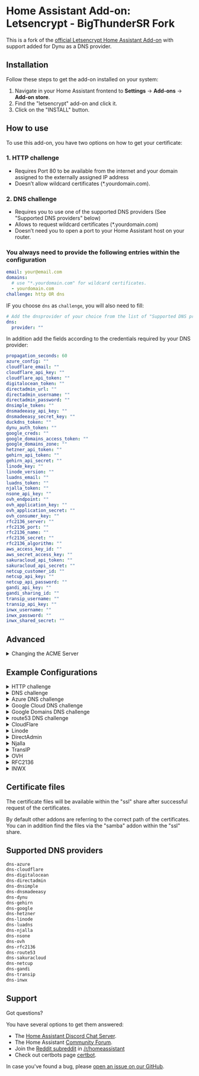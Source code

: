 # Home Assistant Add-on: Letsencrypt - BigThunderSR Fork

This is a fork of the [official Letsencrypt Home Assistant Add-on](https://github.com/home-assistant/addons/tree/master/letsencrypt) with support added for Dynu as a DNS provider.

## Installation

Follow these steps to get the add-on installed on your system:

1. Navigate in your Home Assistant frontend to **Settings** -> **Add-ons** -> **Add-on store**.
2. Find the "letsencrypt" add-on and click it.
3. Click on the "INSTALL" button.

## How to use

To use this add-on, you have two options on how to get your certificate:

### 1. HTTP challenge

- Requires Port 80 to be available from the internet and your domain assigned to the externally assigned IP address
- Doesn’t allow wildcard certificates (\*.yourdomain.com).

### 2. DNS challenge

- Requires you to use one of the supported DNS providers (See "Supported DNS providers" below)
- Allows to request wildcard certificates (\*.yourdomain.com)
- Doesn’t need you to open a port to your Home Assistant host on your router.

### You always need to provide the following entries within the configuration

```yaml
email: your@email.com
domains:
  # use "*.yourdomain.com" for wildcard certificates.
  - yourdomain.com
challenge: http OR dns
```

IF you choose `dns` as `challenge`, you will also need to fill:

```yaml
# Add the dnsprovider of your choice from the list of "Supported DNS providers" below
dns:
  provider: ""
```

In addition add the fields according to the credentials required by your DNS provider:

```yaml
propagation_seconds: 60
azure_config: ""
cloudflare_email: ""
cloudflare_api_key: ""
cloudflare_api_token: ""
digitalocean_token: ""
directadmin_url: ""
directadmin_username: ""
directadmin_password: ""
dnsimple_token: ""
dnsmadeeasy_api_key: ""
dnsmadeeasy_secret_key: ""
duckdns_token: ""
dynu_auth_token: ""
google_creds: ""
google_domains_access_token: ""
google_domains_zone: ""
hetzner_api_token: ""
gehirn_api_token: ""
gehirn_api_secret: ""
linode_key: ""
linode_version: ""
luadns_email: ""
luadns_token: ""
njalla_token: ""
nsone_api_key: ""
ovh_endpoint: ""
ovh_application_key: ""
ovh_application_secret: ""
ovh_consumer_key: ""
rfc2136_server: ""
rfc2136_port: ""
rfc2136_name: ""
rfc2136_secret: ""
rfc2136_algorithm: ""
aws_access_key_id: ""
aws_secret_access_key: ""
sakuracloud_api_token: ""
sakuracloud_api_secret: ""
netcup_customer_id: ""
netcup_api_key: ""
netcup_api_password: ""
gandi_api_key: ""
gandi_sharing_id: ""
transip_username: ""
transip_api_key: ""
inwx_username: ""
inwx_password: ""
inwx_shared_secret: ""
```

## Advanced

<details>
  <summary>Changing the ACME Server</summary>

By default, The addon uses Let’s Encrypt’s default server at https://acme-v02.api.letsencrypt.org/. You can instruct the addon to use a different ACME server by providing the field `acme_server` with the URL of the server’s ACME directory:

```yaml
acme_server: "https://my.custom-acme-server.com"
```

If your custom ACME server uses a certificate signed by an untrusted certificate authority (CA), you can add the root certificate to the trust store by setting its content as an option:

```yaml
acme_server: "https://my.custom-acme-server.com"
acme_root_ca_cert: |
  -----BEGIN CERTIFICATE-----
  MccBfTCCASugAwIBAgIRAPPIPTKNBXkBozsoE46UPZcwCGYIKoZIzj0EAwIwHTEb...kg==
  -----END CERTIFICATE-----
```

</details>

## Example Configurations

<details>
  <summary>HTTP challenge</summary>

```yaml
email: your.email@example.com
domains:
  - home-assistant.io
certfile: fullchain.pem
keyfile: privkey.pem
challenge: http
dns: {}
```

</details>

<details>
  <summary>DNS challenge</summary>

```yaml
email: your.email@example.com
domains:
  - home-assistant.io
certfile: fullchain.pem
keyfile: privkey.pem
challenge: dns
dns:
  provider: dns-cloudflare
  cloudflare_email: your.email@example.com
  cloudflare_api_key: 31242lk3j4ljlfdwsjf0
```

</details>

<details>
  <summary>Azure DNS challenge</summary>

```yaml
email: your.email@example.com
domains:
  - home-assistant.io
certfile: fullchain.pem
keyfile: privkey.pem
challenge: dns
dns:
  provider: dns-azure
  azure_config: azure.txt
```

Please copy your credentials file "azure.txt" into the "share" shared folder
on the Home Assistant host before starting the service. One way is to use the
"Samba" add on to make the folder available via network or SSH Add-on. You
can find information on the required file format in the [documentation][certbot-dns-azure-conf]
for the Certbot Azure plugin.

To use this plugin, [create an Azure Active Directory app registration][aad-appreg]
and service principal; add a client secret; and create a credentials file
using the above directions. Grant the app registration DNS Zone Contributor
on the DNS zone to be used for authentication.

[aad-appreg]: https://docs.microsoft.com/en-us/azure/active-directory/develop/howto-create-service-principal-portal#register-an-application-with-azure-ad-and-create-a-service-principal
[certbot-dns-azure-conf]: https://certbot-dns-azure.readthedocs.io/en/latest/#configuration

</details>

<details>
  <summary>Google Cloud DNS challenge</summary>

```yaml
email: your.email@example.com
domains:
  - home-assistant.io
certfile: fullchain.pem
keyfile: privkey.pem
challenge: dns
dns:
  provider: dns-google
  google_creds: google.json
```

Please copy your credentials file "google.json" into the "share" shared folder on the Home Assistant host before starting the service.

One way is to use the "Samba" add on to make the folder available via network or SSH Add-on.

The credential file can be created and downloaded when creating the service user within the Google cloud.
You can find additional information regarding the required permissions in the "credentials" section here:

<https://github.com/certbot/certbot/blob/master/certbot-dns-google/certbot_dns_google/__init__.py>

</details>

<details>
  <summary>Google Domains DNS challenge</summary>

```yaml
email: your.email@example.com
domains:
  - subdomain.home-assistant.io
certfile: fullchain.pem
keyfile: privkey.pem
challenge: dns
dns:
  provider: dns-google-domains
  google_domains_access_token: XXXX
  google_domains_zone: home-assistant.io
```

To obtain the ACME DNS API token follow the instructions here:

<https://support.google.com/domains/answer/7630973#acme_dns>

The optional `google_domains_zone` option specifies the domain name registered with Google Domains. If not specified, it is guessed based on the public suffix list.

</details>

<details>
  <summary>route53 DNS challenge</summary>

```yaml
email: your.email@example.com
domains:
  - home-assistant.io
certfile: fullchain.pem
keyfile: privkey.pem
challenge: dns
dns:
  provider: dns-route53
  aws_access_key_id: 0123456789ABCDEF0123
  aws_secret_access_key: 0123456789abcdef0123456789/abcdef0123456
```

For security reasons, don't use your main account's credentials. Instead, add a new [AWS user](https://console.aws.amazon.com/iam/home?#/users) with _Access Type: Programmatic access_ and use that user's access key. Assign a minimum [policy](https://console.aws.amazon.com/iam/home?#/policies$new?step=edit) like the following example. Make sure to replace the Resource ARN in the first statement to your domain's hosted zone ARN or use _\*_ for all.

```json
{
  "Version": "2012-10-17",
  "Statement": [
    {
      "Sid": "ChangeSpecificDomainsRecordSet",
      "Effect": "Allow",
      "Action": "route53:ChangeResourceRecordSets",
      "Resource": "arn:aws:route53:::hostedzone/01234567890ABC"
    },
    {
      "Sid": "ListAllHostedZones",
      "Effect": "Allow",
      "Action": "route53:ListHostedZones",
      "Resource": "*"
    },
    {
      "Sid": "ReadChanges",
      "Effect": "Allow",
      "Action": "route53:GetChange",
      "Resource": "arn:aws:route53:::change/*"
    }
  ]
}
```

</details>

<details>
  <summary>CloudFlare</summary>

Previously, Cloudflare’s “Global API Key” was used for authentication, however this key can access the entire Cloudflare API for all domains in your account, meaning it could cause a lot of damage if leaked.

Cloudflare’s newer API Tokens can be restricted to specific domains and operations, and are therefore now the recommended authentication option.
The API Token used for Certbot requires only the `Zone:DNS:Edit` permission for the zone in which you want a certificate.

Example credentials file using restricted API Token (recommended):

```yaml
dns:
  provider: dns-cloudflare
  cloudflare_api_token: 0123456789abcdef0123456789abcdef01234
```

Example credentials file using Global API Key (not recommended):

```yaml
dns:
  provider: dns-cloudflare
  cloudflare_email: cloudflare@example.com
  cloudflare_api_key: 0123456789abcdef0123456789abcdef01234
```

</details>

<details>
  <summary>Linode</summary>

To use this addon with Linode DNS, first [create a new API/access key](https://www.linode.com/docs/platform/api/getting-started-with-the-linode-api#get-an-access-token), with read/write permissions to DNS; no other permissions are needed. Newly keys will likely use API version '4.' **Important**: single quotes are required around the `linode_version` number; failure to do this will cause a type error (as the addon expects a string, not an integer).

```yaml
email: you@mailprovider.com
domains:
  - ha.yourdomain.com
certfile: fullchain.pem
keyfile: privkey.pem
challenge: dns
dns:
  provider: dns-linode
  linode_key: 865c9f462c7d54abc1ad2dbf79c938bc5c55575fdaa097ead2178ee68365ab3e
  linode_version: "4"
```

</details>

<details>
  <summary>DirectAdmin</summary>

It is recommended to create a login key in the DirectAdmin control panel to be used as value for directadmin_password.
Instructions on how to create such key can be found at https://help.directadmin.com/item.php?id=523.

Make sure to grant the following permissions:

- `CMD_API_LOGIN_TEST`
- `CMD_API_DNS_CONTROL`
- `CMD_API_SHOW_DOMAINS`

Username and password can also be used in case your DirectAdmin instance has no support for login keys.

Example configuration:

```yaml
email: mail@domain.tld
domains:
  - your.domain.tld
certfile: fullchain.pem
keyfile: privkey.pem
challenge: dns
dns:
  propagation_seconds: 60
  provider: dns-directadmin
  directadmin_url: "https://domain.tld:2222/"
  directadmin_username: da_user
  directadmin_password: da_password_or_key
```

</details>

<details>
  <summary>Njalla</summary>

You need to generate an API token inside Settings > API Access or directly at https://njal.la/settings/api/. If you have a static IP-address restrict the access to your IP. I you are not sure, you probably don't have a static IP-address.

Example configuration:

```yaml
email: your.email@example.com
domains:
  - home-assistant.io
certfile: fullchain.pem
keyfile: privkey.pem
challenge: dns
dns:
  provider: dns-njalla
  njalla_token: 0123456789abcdef0123456789abcdef01234567
```

</details>

<details>
  <summary>TransIP</summary>

You will need to generate an API key from the TransIP Control Panel at https://www.transip.nl/cp/account/api/.

The propagation limit will be automatically raised to 240 seconds.

Example configuration:

```yaml
email: your.email@example.com
domains:
  - your.domain.tld
certfile: fullchain.pem
keyfile: privkey.pem
challenge: dns
dns:
  provider: dns-transip
  transip_username: transip-user
  transip_api_key: |
    -----BEGIN PRIVATE KEY-----
    MII..ABCDEFGHIJKLMNOPQRSTUVWXYZ
    AAAAAABCDEFGHIJKLMNOPQRSTUVWXYZ
    -----END PRIVATE KEY-----
```

</details>

<details>
  <summary>OVH</summary>

You will need to generate an OVH API Key first at https://eu.api.ovh.com/createToken/ (for Europe) or https://ca.api.ovh.com/createToken/ (for north America).

When creating the API Key, you must ensure that the following rights are granted:

- `GET /domain/zone/*`
- `PUT /domain/zone/*`
- `POST /domain/zone/*`
- `DELETE /domain/zone/*`

Example configuration

```yaml
email: your.email@example.com
domains:
  - home-assistant.io
certfile: fullchain.pem
keyfile: privkey.pem
challenge: dns
dns:
  provider: dns-ovh
  ovh_endpoint: ovh-eu
  ovh_application_key: 0123456789abcdef0123456789abcdef01234
  ovh_application_secret: 0123456789abcdef0123456789abcdef01234
  ovh_consumer_key: 0123456789abcdef0123456789abcdef01234
```

Use `ovh_endpoint: ovh-ca` for north America region.

</details>

<details>
  <summary>RFC2136</summary>

You will need to set up a server with RFC2136 (Dynamic Update) support with a TKEY (to authenticate the updates). How to do this will vary depending on the DNS server software in use. For Bind9, you first need to first generate an authentication key by running

```
$ tsig-keygen -a hmac-sha512 letsencrypt
key "letsencrypt" {
	  algorithm hmac-sha512;
	secret "G/adDW8hh7FDlZq5ZDW3JjpU/I7DzzU1PDvp26DvPQWMLg/LfM2apEOejbfdp5BXu78v/ruWbFvSK5dwYY7bIw==";
};
```

You don't need to publish this; just copy the key data into your named.conf file:

```

key "letsencrypt" {
  algorithm hmac-sha512;
  secret "G/adDW8hh7FDlZq5ZDW3JjpU/I7DzzU1PDvp26DvPQWMLg/LfM2apEOejbfdp5BXu78v/ruWbFvSK5dwYY7bIw==";
};

```

And ensure you have an update policy in place in the zone that uses this key to enable update of the correct domain (which must match the domain in your yaml configuration):

```

   update-policy {
      grant letsencrypt name _acme-challenge.home-assistant.io. txt;
   };
```

For this provider, you will need to supply all the `rfc2136_*` options. Note that the `rfc2136_port` item is required (there is no default port in the add-on) and, most importantly, the port number must be quoted. Also, be sure to copy in the key so certbot can authenticate to the DNS server. Finally, the algorithm should be in all caps.

An example configuration:

```yaml
email: your.email@example.com
domains:
  - home-assistant.io
certfile: fullchain.pem
keyfile: privkey.pem
challenge: dns
dns:
  provider: dns-rfc2136
  rfc2136_server: dns-server.dom.ain
  rfc2136_port: "53"
  rfc2136_name: letsencrypt
  rfc2136_secret: "secret-key"
  rfc2136_algorithm: HMAC-SHA512
```

</details>

<details>
  <summary>INWX</summary>

Use the user for the dyndns service, not the normal user.
The shared secret is the 2FA code, it must be the same length as the example.
To get this code, you must activate the 2FA or deactivate and reactivate 2FA.
Without 2FA leave the example key.

Example configuration:

```yaml
email: your.email@example.com
domains:
  - your.domain.tld
certfile: fullchain.pem
keyfile: privkey.pem
challenge: dns
dns:
  provider: dns-inwx
  inwx_username: user
  inwx_password: password
  inwx_shared_secret: ABCDEFGHIJKLMNOPQRSTUVWXYZ012345
```

</details>

## Certificate files

The certificate files will be available within the "ssl" share after successful request of the certificates.

By default other addons are referring to the correct path of the certificates.
You can in addition find the files via the "samba" addon within the "ssl" share.

## Supported DNS providers

```txt
dns-azure
dns-cloudflare
dns-digitalocean
dns-directadmin
dns-dnsimple
dns-dnsmadeeasy
dns-dynu
dns-gehirn
dns-google
dns-hetzner
dns-linode
dns-luadns
dns-njalla
dns-nsone
dns-ovh
dns-rfc2136
dns-route53
dns-sakuracloud
dns-netcup
dns-gandi
dns-transip
dns-inwx
```

## Support

Got questions?

You have several options to get them answered:

- The [Home Assistant Discord Chat Server][discord].
- The Home Assistant [Community Forum][forum].
- Join the [Reddit subreddit][reddit] in [/r/homeassistant][reddit]
- Check out certbots page [certbot].

In case you've found a bug, please [open an issue on our GitHub][issue].

[discord]: https://discord.gg/c5DvZ4e
[forum]: https://community.home-assistant.io
[issue]: https://github.com/home-assistant/addons/issues
[certbot]: https://certbot.eff.org
[reddit]: https://reddit.com/r/homeassistant
